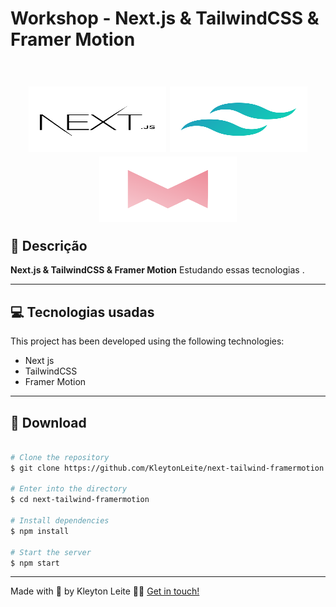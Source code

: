 # Workshop - Next.js & TailwindCSS & Framer Motion

<h1 align="center" style="float: right">
  <img src="./public/img/nextjs.svg" width="220" height="105">
  <img src="./public/img/tailwind.svg" width="220" height="105">
  <img src="./public/img/framermotion.svg" width="220" height="105">
</h1>

## 📝 Descrição

**Next.js & TailwindCSS & Framer Motion** Estudando essas tecnologias .

---

## 💻 Tecnologias usadas

This project has been developed using the following technologies:

- Next js
- TailwindCSS
- Framer Motion

---

## 📁 Download

```bash

# Clone the repository
$ git clone https://github.com/KleytonLeite/next-tailwind-framermotion.git

# Enter into the directory
$ cd next-tailwind-framermotion

# Install dependencies
$ npm install

# Start the server
$ npm start

```

---

Made with 💙 by Kleyton Leite 👋🏻 [Get in touch!](https://www.linkedin.com/in/kleyton-leite-a384a76b/)
